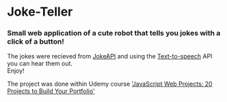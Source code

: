 # Joke-Teller
### Small web application of a cute robot that tells you jokes with a click of a button!
The jokes were recieved from [JokeAPI](https://sv443.net/jokeapi/v2/) and using the [Text-to-speech](http://www.voicerss.org/api/) API you can hear them out.<br/>
Enjoy!


The project was done within Udemy course ['JavaScript Web Projects: 20 Projects to Build Your Portfolio'](https://www.udemy.com/course/javascript-web-projects-to-build-your-portfolio-resume/)
